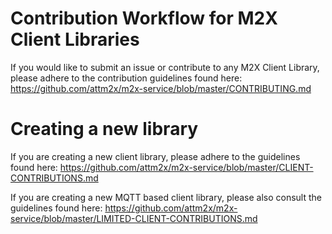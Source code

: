 # Contribution Workflow for M2X Client Libraries

If you would like to submit an issue or contribute to any M2X Client Library, please adhere to the contribution guidelines found here: https://github.com/attm2x/m2x-service/blob/master/CONTRIBUTING.md

# Creating a new library

If you are creating a new client library, please adhere to the guidelines found here: https://github.com/attm2x/m2x-service/blob/master/CLIENT-CONTRIBUTIONS.md

If you are creating a new MQTT based client library, please also consult the guidelines found here: 
https://github.com/attm2x/m2x-service/blob/master/LIMITED-CLIENT-CONTRIBUTIONS.md
